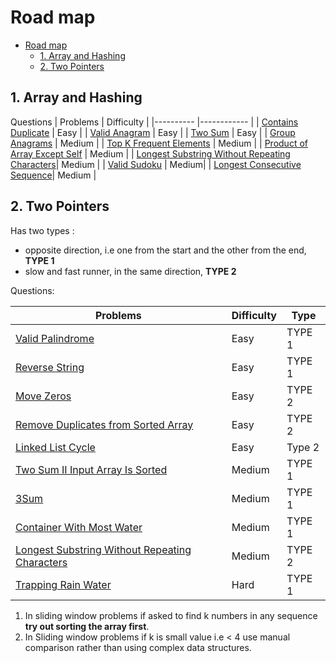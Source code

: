 # Road map
- [Road map](#road-map)
  - [1. Array and Hashing](#1-array-and-hashing)
  - [2. Two Pointers](#2-two-pointers)

## 1. Array and Hashing

Questions
| Problems 	| Difficulty 	|
|----------	|------------	|
| [Contains Duplicate](https://leetcode.com/problems/contains-duplicate/) |      Easy      	|
| [Valid Anagram](https://leetcode.com/problems/valid-anagram/) |      Easy      	|
| [Two Sum](https://leetcode.com/problems/two-sum/) |      Easy      	|
| [Group Anagrams](https://leetcode.com/problems/group-anagrams/) |      Medium    	|
| [Top K Frequent Elements](https://leetcode.com/problems/top-k-frequent-elements/) |      Medium     	|
| [Product of Array Except Self](https://leetcode.com/problems/product-of-array-except-self/) |      Medium     	|
| [Longest Substring Without Repeating Characters](https://leetcode.com/problems/longest-substring-without-repeating-characters/)| Medium |
| [Valid Sudoku](https://leetcode.com/problems/valid-sudoku/) | Medium|
| [Longest Consecutive Sequence](https://leetcode.com/problems/longest-consecutive-sequence/)| Medium |

## 2. Two Pointers

Has two types : 
- opposite direction, i.e one from the start and the other from the end, __TYPE 1__
- slow and fast runner, in the same direction, __TYPE 2__


Questions:
  
| Problems 	| Difficulty 	| Type |
|----------	|------------	| -----|
| [Valid Palindrome](https://leetcode.com/problems/valid-palindrome/) |      Easy      	| TYPE 1|
| [Reverse String](https://leetcode.com/problems/reverse-string/) |      Easy      	| TYPE 1|
| [Move Zeros](https://leetcode.com/problems/move-zeroes/) |      Easy      	|TYPE 2|
| [Remove Duplicates from Sorted Array](https://leetcode.com/problems/remove-duplicates-from-sorted-array/) |      Easy      	|TYPE 2|
| [Linked List Cycle](https://leetcode.com/problems/linked-list-cycle/)| Easy | Type 2|
| [Two Sum II Input Array Is Sorted](https://leetcode.com/problems/two-sum-ii-input-array-is-sorted/) |      Medium    	|TYPE 1|
| [3Sum](https://leetcode.com/problems/3sum/) |      Medium     	|TYPE 1|
| [Container With Most Water](https://leetcode.com/problems/container-with-most-water/) |      Medium     	|TYPE 1|
| [Longest Substring Without Repeating Characters](https://leetcode.com/problems/longest-substring-without-repeating-characters/)| Medium |TYPE 2|
| [Trapping Rain Water](https://leetcode.com/problems/trapping-rain-water/)| Hard|TYPE 1|


1. In sliding window problems if asked to find k numbers in any sequence __try out sorting the array first__.
2. In Sliding window problems if k is small value i.e < 4 use manual comparison rather than using complex data structures. 